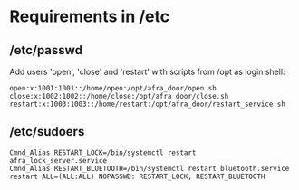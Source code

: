 # Requirements in /etc

## /etc/passwd

Add users 'open', 'close' and 'restart' with scripts from /opt as login shell:

    open:x:1001:1001::/home/open:/opt/afra_door/open.sh
    close:x:1002:1002::/home/close:/opt/afra_door/close.sh
    restart:x:1003:1003::/home/restart:/opt/afra_door/restart_service.sh

## /etc/sudoers

    Cmnd_Alias RESTART_LOCK=/bin/systemctl restart afra_lock_server.service
    Cmnd_Alias RESTART_BLUETOOTH=/bin/systemctl restart bluetooth.service
    restart ALL=(ALL:ALL) NOPASSWD: RESTART_LOCK, RESTART_BLUETOOTH

